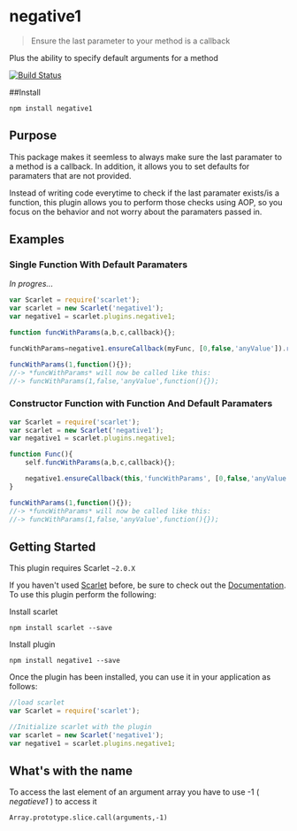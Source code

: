 negative1
======================

> Ensure the last parameter to your method is a callback

Plus the ability to specify default arguments for a method

[![Build Status](https://travis-ci.org/tjchaplin/negative1.png?branch=master)](https://travis-ci.org/tjchaplin/negative1)

##Install

  `npm install negative1`

## Purpose

This package makes it seemless to always make sure the last paramater to a method is a callback.  In addition, it allows you to set defaults for paramaters that are not provided.

Instead of writing code everytime to check if the last paramater exists/is a function, this plugin allows you to perform those checks using AOP, so you focus on the behavior and not worry about the paramaters passed in.

## Examples

### Single Function With Default Paramaters
*In progres...*

```javascript
var Scarlet = require('scarlet');
var scarlet = new Scarlet('negative1');
var negative1 = scarlet.plugins.negative1;

function funcWithParams(a,b,c,callback){};

funcWithParams=negative1.ensureCallback(myFunc, [0,false,'anyValue']).resolve();

funcWithParams(1,function(){});
//-> *funcWithParams* will now be called like this:
//-> funcWithParams(1,false,'anyValue',function(){});
```

### Constructor Function with Function And Default Paramaters

```javascript
var Scarlet = require('scarlet');
var scarlet = new Scarlet('negative1');
var negative1 = scarlet.plugins.negative1;

function Func(){
	self.funcWithParams(a,b,c,callback){};

	negative1.ensureCallback(this,'funcWithParams', [0,false,'anyValue'])
}

funcWithParams(1,function(){});
//-> *funcWithParams* will now be called like this:
//-> funcWithParams(1,false,'anyValue',function(){});
```

## Getting Started
This plugin requires Scarlet `~2.0.X`

If you haven't used [Scarlet](https://github.com/scarletjs/scarlet) before, be sure to check out the [Documentation](https://github.com/scarletjs/scarlet).  To use this plugin perform the following:

Install scarlet
```shell
npm install scarlet --save
```

Install plugin
```shell
npm install negative1 --save
```

Once the plugin has been installed, you can use it in your application as follows:

```js
//load scarlet
var Scarlet = require('scarlet');

//Initialize scarlet with the plugin
var scarlet = new Scarlet('negative1');
var negative1 = scarlet.plugins.negative1;
```

## What's with the name

To access the last element of an argument array you have to use -1 ( *negatieve1* ) to access it
```
Array.prototype.slice.call(arguments,-1)
```
